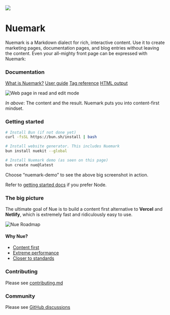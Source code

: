 
<a href="https://nuejs.org">
  <img src="https://nuejs.org/img/nuemark-banner-big.png">
</a>

# Nuemark
Nuemark is a Markdown dialect for rich, interactive content. Use it to create marketing pages, documentation pages, and blog entries without leaving the content. Even your all-mighty front page can be expressed with Nuemark:


### Documentation

[What is Nuemark?](https://nuejs.org/blog/introducing-nuemark/)
[User guide](https://nuejs.org/docs/content.html)
[Tag reference](https://nuejs.org/docs/tags.html)
[HTML output](https://nuejs.org/docs/page-layout.html)


![Web page in read and edit mode](https://nuejs.org/img/nuemark-content-big.png)

*In above*: The content and the result. Nuemark puts you into content-first mindset.


### Getting started

```sh
# Install Bun (if not done yet)
curl -fsSL https://bun.sh/install | bash

# Install website generator. This includes Nuemark
bun install nuekit --global

# Install Nuemark demo (as seen on this page)
bun create nue@latest
```

Choose “nuemark-demo” to see the above big screenshot in action.

Refer to [getting started docs](https://nuejs.org/docs/installation.html#node) if you prefer Node.


### The big picture
The ultimate goal of Nue is to build a content first alternative to **Vercel** and **Netlify**, which is extremely fast and ridiculously easy to use.

![Nue Roadmap](https://nuejs.org/img/roadmap6-big.png)


#### Why Nue?

- [Content first](https://nuejs.org/docs/why-nue/content-first.html)
- [Extreme performance](https://nuejs.org/docs/why-nue/extreme-performance.html)
- [Closer to standards](https://nuejs.org/docs/why-nue/closer-to-standards.html)


### Contributing

Please see [contributing.md](/CONTRIBUTING.md)


### Community

Please see [GitHub discussions](https://github.com/nuejs/nue/discussions)

